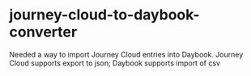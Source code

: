 # journey-cloud-to-daybook-converter
Needed a way to import Journey Cloud entries into Daybook. Journey Cloud supports export to json; Daybook supports import of csv
